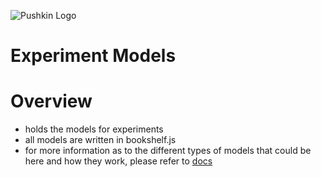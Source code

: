![Pushkin Logo](http://i.imgur.com/ncRJMJ5.png)

# Experiment Models

# Overview
* holds the models for experiments
* all models are written in bookshelf.js 
* for more information as to the different types of models that could be here and how they work, please refer to [docs](http://github.com/pushkin-consortium/db-worker)
